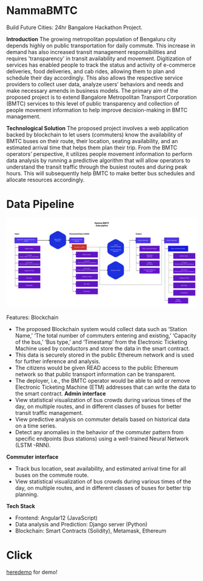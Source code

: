 # NammaBMTC
Build Future Cities: 24hr Bangalore Hackathon Project.

**Introduction**
The growing metropolitan population of Bengaluru city depends highly on public transportation for daily commute. This increase in demand has also increased transit management responsibilities and requires 'transparency' in transit availability and movement. Digitization of services has enabled people to track the status and activity of e-commerce deliveries, food deliveries, and cab rides, allowing them to plan and schedule their day accordingly. This also allows the respective service providers to collect user data, analyze users' behaviors and needs and make necessary amends in business models.
The primary aim of the proposed project is to extend Bangalore Metropolitan Transport Corporation (BMTC) services to this level of public transparency and collection of people movement information to help improve decision-making in BMTC management.

**Technological Solution**
The proposed project involves a web application backed by blockchain to let users (commuters) know the availability of BMTC buses on their route, their location, seating availability, and an estimated arrival time that helps them plan their trip. 
From the BMTC operators’ perspective, it utilizes people movement information to perform data analysis by running a predictive algorithm that will allow operators to understand the transit traffic through the busiest routes and during peak hours. This will subsequently help BMTC to make better bus schedules and allocate resources accordingly.


# Data Pipeline

![screenshot](https://raw.githubusercontent.com/AshwinKumar-V/NammaBMTC/main/data%20pipeline%20namma%20bmtc.jpg?token=GHSAT0AAAAAABWFTSC4UHHYUFJCIAYOJFPQYXOIC5A)


Features:
Blockchain
- The proposed Blockchain system would collect data such as ‘Station Name,’ ‘The total number of commuters entering and existing,’ ‘Capacity of the bus,’ ‘Bus type,’ and ‘Timestamp’ from the Electronic Ticketing Machine used by conductors and store the data in the smart contract. 
- This data is securely stored in the public Ethereum network and is used for further inference and analysis. 
- The citizens would be given READ access to the public Ethereum network so that public transport information can be transparent.
- The deployer, i.e., the BMTC operator would be able to add or remove Electronic Ticketing Machine (ETM) addresses that can write the data to the smart contract.
**Admin interface**
- View statistical visualization of bus crowds during various times of the day, on multiple routes, and in different classes of buses for better transit traffic management.
- View predictive analysis on commuter details based on historical data on a time series.
- Detect any anomalies in the behavior of the commuter pattern from specific endpoints (bus stations) using a well-trained Neural Network (LSTM -RNN).

**Commuter interface**
- Track bus location, seat availability, and estimated arrival time for all buses on the commute route.
- View statistical visualization of bus crowds during various times of the day, on multiple routes, and in different classes of buses for better trip planning.

**Tech Stack**
- Frontend: Angular12 (JavaScript)
- Data analysis and Prediction: Django server (Python)
- Blockchain: Smart Contracts (Solidity), Metamask, Ethereum

# Click 
<a href = "https://drive.google.com/file/d/1fcF3hRcDX28cj9xP5U6W7xbPdvqb4xRY/view?usp=sharing">heredemo</a> for demo!
